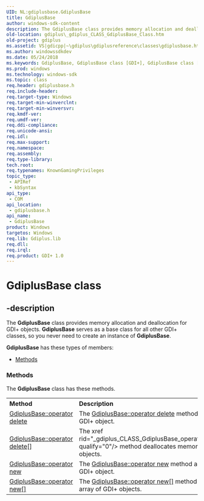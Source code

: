 ```yaml
---
UID: NL:gdiplusbase.GdiplusBase
title: GdiplusBase
author: windows-sdk-content
description: The GdiplusBase class provides memory allocation and deallocation for GDI+ objects. GdiplusBase serves as a base class for all other GDI+ classes, so you never need to create an instance of GdiplusBase.
old-location: gdiplus\_gdiplus_CLASS_GdiplusBase_Class.htm
old-project: gdiplus
ms.assetid: VS|gdicpp|~\gdiplus\gdiplusreference\classes\gdiplusbase.htm
ms.author: windowssdkdev
ms.date: 05/24/2018
ms.keywords: GdiplusBase, GdiplusBase class [GDI+], GdiplusBase class [GDI+],described, _gdiplus_CLASS_GdiplusBase_Class, gdiplus._gdiplus_CLASS_GdiplusBase_Class, gdiplusbase/GdiplusBase
ms.prod: windows
ms.technology: windows-sdk
ms.topic: class
req.header: gdiplusbase.h
req.include-header: 
req.target-type: Windows
req.target-min-winverclnt: 
req.target-min-winversvr: 
req.kmdf-ver: 
req.umdf-ver: 
req.ddi-compliance: 
req.unicode-ansi: 
req.idl: 
req.max-support: 
req.namespace: 
req.assembly: 
req.type-library: 
tech.root: 
req.typenames: KnownGamingPrivileges
topic_type:
 - APIRef
 - kbSyntax
api_type:
 - COM
api_location:
 - gdiplusbase.h
api_name:
 - GdiplusBase
product: Windows
targetos: Windows
req.lib: Gdiplus.lib
req.dll: 
req.irql: 
req.product: GDI+ 1.0
---
```


# GdiplusBase class


## -description


The <b>GdiplusBase</b> class provides memory allocation and deallocation for GDI+ objects. <b>GdiplusBase</b> serves as a base class for all other GDI+ classes, so you never need to create an instance of <b>GdiplusBase</b>.

<b xmlns:loc="http://microsoft.com/wdcml/l10n">GdiplusBase</b> has these types of members:
<ul>
<li><a href="https://docs.microsoft.com/">Methods</a></li>
</ul><h3><a id="methods"></a>Methods</h3>The <b>GdiplusBase</b> class has these methods.
<table class="members" id="memberListMethods">
<tr>
<th align="left" width="37%">Method</th>
<th align="left" width="63%">Description</th>
</tr>
<tr data="declared;">
<td align="left" width="37%">
<a href="https://msdn.microsoft.com/library/ms536164(v=VS.85).aspx">GdiplusBase::operator delete</a>
</td>
<td align="left" width="63%">
The <a href="https://msdn.microsoft.com/library/ms536164(v=VS.85).aspx">GdiplusBase::operator delete</a> method deallocates memory for one GDI+ object.

</td>
</tr>
<tr data="declared;">
<td align="left" width="37%">
<a href="https://msdn.microsoft.com/library/ms536165(v=VS.85).aspx">GdiplusBase::operator delete[]</a>
</td>
<td align="left" width="63%">
The 
		xref rid="_gdiplus_CLASS_GdiplusBase_operator_delete_bracket_in_pVoid_" qualify="0"/&gt; 
		method deallocates memory for an array of GDI+ 
		objects.

</td>
</tr>
<tr data="declared;">
<td align="left" width="37%">
<a href="https://msdn.microsoft.com/library/ms536166(v=VS.85).aspx">GdiplusBase::operator new</a>
</td>
<td align="left" width="63%">
The <a href="https://msdn.microsoft.com/library/ms536166(v=VS.85).aspx">GdiplusBase::operator new</a> method allocates memory for one GDI+ object.

</td>
</tr>
<tr data="declared;">
<td align="left" width="37%">
<a href="https://msdn.microsoft.com/library/ms536167(v=VS.85).aspx">GdiplusBase::operator new[]</a>
</td>
<td align="left" width="63%">
The <a href="https://msdn.microsoft.com/library/ms536167(v=VS.85).aspx">GdiplusBase::operator new[]</a> method allocates memory for an array of GDI+ objects.

</td>
</tr>
</table> 

